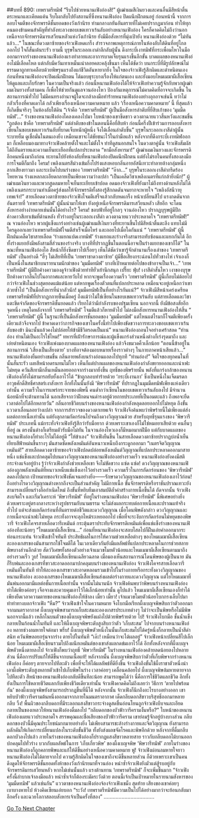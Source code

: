 ##บทที่ 890: เทพราตรีทมิฬ
“รีบไปช่วยหนานเฟิงอ๋องสิ!”
ผู้เฒ่าผมสีเงินยวงและคนอื่นมีสีหน้าตื่นตระหนกและเคียดแค้น รีบโผกลับไปยังสถานที่ซึ่งหนานเฟิงอ๋อง ปิดผนึกฝึกตนอยู่
ก่อนหน้านี้
จากการลอบโจมตีของจักรพรรดิชั้นยอดของวังเก้านิรย ท่ามกลางภยันอันตรายที่ไม่เคยปรากฏมาก่อน ทำให้ทุกคนมองข้ามคนสำคัญที่ทำลังทะลวงขอบเขตเทวาเร้นลับอย่างหนานเฟิงอ๋อง
ใครก็คาดคิดไม่ถึงว่านอกเหนือจากจักรพรรดิมารเสวียนหลัวแห่งวังเก้านิรย ยังมีมือสังหารที่มุ่งเป้ายัง
หนานเฟิงอ๋องด้วย
“ไม่ทันแล้ว…”
ในขณะที่ดวงตาซ้ายของจ้าวเฟิงหดเกร็ง สำรวจภาพเหตุการณ์ภายในห้องลับใต้ดินที่อยู่ไกลออกไป ใจก็สั่นเต้นระรัว
ยามนี้
บุรุษในระลอกเงาดำลึกลับผู้นั้น ดึงกระบี่เงาทมิฬที่กระเพื่อมไหวในมือออกมาจากร่างของหนานเฟิงอ๋องแรงทำลายและอาการบาดเจ็บรุนแรงขึ้นอีกขั้น
บาดแผลของหนานเฟิงอ๋องไม่มีเลือดไหล แต่กลับมีควันเทาเหม็นเน่าลอยคละคลุ้งขึ้นมา
เห็นได้ชัดว่า บนกระบี่ที่มีรูปลักษณ์ไม่ธรรมดาถูกทาเคลือบด้วยพิษรุนแรงถึงแก่ชีวิตอันหายากยิ่ง
ในใจของจ้าวเฟิงรู้สึกผิดและตำหนิตนเอง ก่อนที่หนานเฟิงอ๋องจะปิดผนึกฝึกตน ได้มอบธุระบางเรื่องให้แก่ตนเอง และยังมอบไหมเมฆาผีเสื้อเซียนให้ดูแลและเก็บรักษา
ในความเป็นจริงแล้ว
ก่อนนี้หนานเฟิงอ๋องได้ให้จ้าวเฟิงทำความรู้จักกับพวกผู้เฒ่าผมเงินยวงทั้งสามคน ก็เพื่อให้ช่วยกันดูแลจวนอ๋องโหว ป้องกันเหตุการณ์ไม่คาดคิดที่อาจจะเกิดขึ้น
ในสถานการณ์ทั่วไป ไม่มีคนทรงอำนาจผู้ใดจะกล้าลงมือทำร้ายหนานเฟิงอ๋องอย่างอุกอาจเช่นนี้
ทว่าไม่กลัวเรื่องที่คาดเดาได้ กลัวเพียงเรื่องเหนือความคาดหมาย
แล้ว ‘เรื่องเหนือความคาดหมาย’ นี้ ที่สุดแล้วก็เกิดขึ้นจริงๆ
ในห้องลับใต้ดิน
“เจ้าคือ ‘เทพราตรีทมิฬ’ ผู้เป็นมือสังหารลำดับที่ยี่สิบเก้าของ ‘มุมมืดทมิฬ’…”
ร่างของหนานเฟิงอ๋องโคลงเคลงไปมา
ใบหน้าของเขาซีดขาว ดวงตาฉายแววสิ้นหวังและขมขื่น
“ถูกต้อง ข้าคือ ‘เทพราตรีทมิฬ’ แต่ลำดับของข้าในตอนนี้คือยี่สิบห้า ก่อนนี้ครึ่งปีเข้าร่วมการลอบสังหารเซียนในขอบเขตเทวาเร้นลับที่บาดเจ็บหนักผู้หนึ่ง จึงได้เลื่อนลำดับขึ้น”
บุรุษในระลอกเงาสีดำผู้นั้นระบายยิ้ม ดูเชื่อมั่นในตนเองยิ่ง
เหมือนเขาจะได้ชัยชนะไว้ในกำมือแล้ว หลังจากที่ดึงกระบี่เงาทมิฬออกมา ก็เหลือบมองมาทางจ้าวเฟิงคล้ายตั้งใจและไม่ตั้งใจ ท่าทีดูสนอกสนใจ
ในดวงตาคู่นั้น จ้าวเฟิงสัมผัสได้ถึอันตรายและความเย็นยะเยือกที่แปลกประหลาด
“หามือสังหารมา!”
ผู้เฒ่าผมเงินยวงและจักรพรรดิอีกคนหนึ่งมาถึงก่อน ทะยานไปยังห้องลับที่หนานเฟิงอ๋องปิดผนึกฝึกตน
แต่ยังไม่รอในคนทั้งสองลงมือ การโจมตีก็มาถึง
โครม!
เพลิงเนตรสีม่วงเข้มกึ่งโปร่งแสงหอบกลิ่นอายอัสนีเทวะทำลายล้างกลุ่มหนึ่งลากเสียงยาวมา และระเบิดไปบนร่างของ ‘เทพราตรีทมิฬ’
“อ๊าก…”
บุรุษในระลอกเงาสีดำกรีดร้องโหยหวน ร่างแหลกละเอียดกลายเป็นเพียงความว่างเปล่า
“เป็นเคล็ดวิชาเพลิงเนตรที่แก่กล้ายิ่งนัก!”
ผู้เฒ่าผมเงินยวงและพวกสูดลมหายใจเย็นยะเยียบเข้าปอด อดมองจ้าวเฟิงที่ยังมาไม่ถึงทางด้านหลังไม่ได้
เพลิงเนตรกระบวนท่าเมื่อครู่ส่งผลให้จักรพรรดิทั้งสองรู้สึกกดดันจนยากจะหายใจ
“เพลิงอัสนีวายุเทพเจ้า!”
สายเลือดดวงตาซ้ายของจ้าวเฟิงโจมตีเสร็จแล้วกลับหดเกร็ง หน้าเปลี่ยนสีไป
แรงกดดันจากอันตรายที่ ‘เทพราตรีทมิฬ’ ผู้นั้นนำมาให้เขา ยังอยู่เหนือจักรพรรดิมารเสวียนหลัว เสียอีก จะโดนสังหารอย่างง่ายดายเช่นนั้นได้อย่างไร?
โครม!
ขอบฟ้าที่อยู่ไกลๆ จวนอ๋องโหว ปรากฏบุรุษผู้มีปีกค้างคาวสีเทาเข้มที่ด้านหลัง ทั่วร่างอยู่ในระลอกเงาสีดำ ดวงตาฉายแววประหลาดใจ
“เทพราตรีทมิฬ!”
ณ จวนอ๋องโหว พวกผู้แข็งแกร่งอย่างเช่นผู้เฒ่าผมสีเงินยวงที่ทะยานขึ้นไปมีสีหน้าตื่นตะลึง
แทบไม่มีใครดูออกเลยว่าเทพราตรีทมิฬโจมตีสำเร็จเมื่อไหร่ และถอยไปเมื่อใดกันแน่
“ ‘เทพราตรีทมิฬ’ ผู้นี้ฝึกฝนเคล็ดวิชาสายเลือด ‘ร่างแยกแปดเงาทมิฬ’ ร่างแยกและร่างจริงสามารถทับซ้อนและแยกกันได้ อีกทั้งร่างแยกยังมีพลังสามสี่ส่วนของร่างจริง บางทีที่ปรากฏขึ้นในตอนนี้อาจเป็นร่างแยกของเขาก็ได้”
ในขณะที่หนานเฟิงอ๋องไอ สีหน้าก็ยิ่งซีดขาวไปเรื่อยๆ
เห็นได้ชัดว่าเขารู้จักตำนานเรื่องเล่าของ ‘เทพราตรีทมิฬ’ เป็นอย่างดี
“ฮี่ๆ ไม่เสียทีที่เป็น ‘เทพราชาดวงตาซ้าย’ ผู้มีชื่อเสียงกระฉ่อนไปทั่วชางไห่ เจ้าเองก็เป็นหนึ่งในสมาชิกบนรายนามนักฆ่าของ ‘มุมมืดทมิฬ’ บางทีเป้าหมายต่อไปของข้าอาจเป็นเจ้า…”
‘เทพราตรีทมิฬ’ ผู้มีปีกค้างคาวมองดูจ้าวเฟิงด้วยท่าทียั่วเย้านึกสนุก
เปรี๊ยะ ฟุ่บ!
เงาสีดำสั่นไหว เงาของบุรุษปีกค้างคาวกลืนไปในอากาศและหายวับไป
หากจะพูดเรื่องความเร็ว ‘เทพราตรีทมิฬ’ ผู้นี้เกือบไม่ด้อยไปกว่าจ้าวเฟิงในช่วงสุดยอดแม้แต่น้อย แต่หากพูดเรื่องตัวตนที่แปลกประหลาด เหมือนจะอยู่เหนือกว่าเขาด้วยซ้ำไป
“เป็นมือสังหารที่น่ากลัวนัก! มุมมืดทมิฬเป็นที่อย่างไรกันแน่?”
จ้าวเฟิงมีสีหน้าเคร่งเครียด
เทพราตรีทมิฬที่ปรากฏกกายขึ้นเมื่อครู่ ถึงแม้ว่าไม่ใช่เซียนในขอบเขตเทวาเร้นลับ แต่สายเลือดและวิชาแตะขีดจำกัดของจักรพรรดิชั้นยอดแล้ว เรียกได้ว่ามีกำลังรบของปฐมเซียน
นอกจากนี้ ยังมีข้อสงสัยอีกจุดหนึ่ง
เหตุใดหลังจากที่ ‘เทพราตรีทมิฬ’ โจมตีแล้วก็หายตัวไป ไม่ลงมือสังหารหนานเฟิงอ๋องให้สิ้น
“ ‘เทพราตรีทมิฬ’ ผู้นี้ ในฐานะที่เป็นมือสังหารชั้นยอดของ ‘มุมมืดทมิฬ’ แต่ไหนแต่ไรมาก็โจมตีเพียงครั้งเดียวแล้วจึงจากไป ข้าคาดเดาว่าภารกิจของเขาในครั้งนี้ทำไปเพียงขัดขวางการทะลวงขอบเขตเทวาเร้นลับของข้า มิฉะนั้นแล้วคงไม่ปล่อยให้ข้ามีชีวิตรอดเป็นแน่”
หนานเฟิงอ๋องถอนใจอย่างเศร้าสลด
“ท่านอ๋อง ท่านไม่เป็นอะไรใช่ไหม!”
ทหารที่เฝ้ารักษาการณ์และผู้แข็งแกร่งส่วนหนึ่งต่างก็เร่งรุดมาถึง และเอ่ยตำหนิตนเอง
จ้าวเฟิงเพ่งมองบาดแผลของหนานเฟิงอ๋อง แล้วจึงขมวดคิ้วเล็กน้อย
“ตอนนี้ข้าอยู่ในสถานการณ์ ‘เสี่ยงเป็นเสี่ยงตาย’ บางทีอาจต้องมอบหมายเรื่องราวต่างๆ ในภายภาคหน้าเสียแล้ว…”
หนานเฟิงอ๋องยิ้มอย่างขมขื่น กลิ่นอายพลังบนร่างอ่อนแอลงไปทุกที
“ท่านอ๋อง!”
จิตใจของทุกคนในที่นั้นสั่นระรัว เผยสีหน้าอดรนทนไม่ไหว
เห็นก็แต่ปากแผลของหนานเฟิงอ๋องกำลังขยายออกและเน่าเฟะไม่หยุด ควันสีเทามีกลิ่นเหม็นลอยออกจากร่างมากยิ่งขึ้น
ฤทธิ์ของพิษร้ายนั้น พลังที่แกร่งกล้าของหนานเฟิงอ๋องก็ยังไม่สามารถยับยั้งเอาไว้ได้
“ข้าถูกลอบทำร้ายด้วย ‘กระบี่เงานภา’ ซึ่งเป็นหนึ่งในเจ็ดมรดกอาวุธศักดิ์สิทธิ์ศาสตร์เงาสังหาร อีกทั้งในนั้นยังมี ‘พิษวารีทมิฬ’ ที่ปรากฏในมุมมืดทมิฬเพียงแห่งเดียวเท่านั้น ความเร็วในการแพร่กระจายของพิษนี้ คนต่ำกว่าเซียนในขอบเขตเทวาเร้นลับลงไป มีจำนวนน้อยนักที่จะต้านทานได้ นอกเสียจากว่าฝึกตนจนดำรงอยู่ด้วยกายประเภทที่เป็นอมตะแล้ว ถึงพอจะยืดเวลาต่อไปได้อีกหลายวัน”
กลิ่นอายชีวิตบนร่างของหนานเฟิงอ๋องกำลังหลุดลอยออกไปไม่หยุด ถึงขั้นแววตาเลื่อนลอยว่างเปล่า
จากการสำรวจของดวงตาเทพเจ้า จ้าวเฟิงจึงค้นพบว่าพิษร้ายนี้ไม่เพียงแต่ส่งผลต่อกายเนื้อเท่านั้น แต่ยังลุกลามกัดกร่อนไปจนถึงดวงวิญญาณด้วย
สำหรับฤทธิ์รุนแรงของ ‘พิษวารีทมิฬ’ ประเภทนี้ แม้กระทั่งจ้าวเฟิงยังรู้สึกว่ารับมือยาก ด้วยเพราะเขาเองก็ไม่ใช่หมอยาเสียด้วย
คนอื่นๆ ที่อยู่ ณ ตรงนั้นต่างก็เตรียมตัวรับมือไม่ทัน
ในจวนอ๋องโหวเองก็มีหมอมากฝีมือ แต่กับบาดแผลของหนานเฟิงอ๋องก็ทำอะไรไม่ได้อยู่ดี
“ให้ข้าเอง”
จ้าวเฟิงยืนขึ้น ในสายเลือดดวงตาซ้ายปรากฏบ่อน้ำเย็นเยียบสีฟ้าหม่นขึ้นรางๆ มันสาดซัดพลังเหมันต์อันหนาวเหน็บถึงกระดูกออกมา
“เนตรจิตวิญญาณเหมันต์!”
สายเลือดดวงตาซ้ายของจ้าวเฟิงปลดปล่อยพลังเหมันต์วิญญาณที่แปลกประหลาดออกมาสายหนึ่ง แช่แข็งและปกคลุมไปบนดวงวิญญาณของหนานเฟิงอ๋องอย่างรวดเร็ว
หนานเฟิงอ๋องยังคงมีสติกระจ่างแจ้งอยู่บ้าง รู้ว่าจ้าวเฟิงกำลังช่วยเหลือเขา จึงไม่ขัดขวาง
แซ่ด แซ่ด!
ดวงวิญญาณของหนานเฟิงอ๋องถูกพลังเหมันต์ที่หนาวเหน็บแช่แข็งเอาไว้อย่างรวดเร็ว ความเร็วในการกัดกร่อนของ ‘พิษวารีทมิฬ’ ลดลงไปมาก
เป้าหมายของจ้าวเฟิงชัดเจนอย่างยิ่ง——รักษาดวงวิญญาณของหนานเฟิงอ๋องเอาไว้ก่อน!
ถึงอย่างไรดวงวิญญาณต่างหากถึงจะเป็นส่วนสำคัญ
ไม่มีกายเนื้อ ขั้นจักรพรรดิหรือราชันปราณเทวะยังสามารถเปลี่ยนร่างถือกำเนิดใหม่ ถึงขั้นที่หยิบยืมเอาสมบัติล้ำค่าสร้างกายเนื้อขึ้นได้
ถัดจากนั้น
จ้าวเฟิงสงบจิตใจ และเริ่มวิเคราะห์ ‘พิษวารีทมิฬ’ ที่อยู่ในร่างหนานเฟิงอ๋อง
‘พิษวารีทมิฬ’ นี้พิเศษอย่างยิ่ง ด้วยเพราะอยู่ตรงกลางระหว่างรูปธรรมกับนามธรรม จะไม่ส่งผลกระทบต่อกายเนื้อและปราณแท้จริงทั่วไป แต่จะส่งผลกัดกร่อนที่อันตรายต่อชีวิตและดวงวิญญาณ
เมื่อโดนพิษดังกล่าว ดวงวิญญาณและกายเนื้อจะเน่าเฟะไม่หยุด กระทั่งอาจจะลุกไหม้ระเหยออกไป
เพื่อที่จะระงับการกัดกร่อนไม่หยุดของพิษวารี จ้าวเฟิงโคจรสายเลือดวารีเหมันต์ กระตุ้นตราประทับจักรพรรดิเหมันต์เพื่อแช่แข็งร่างของหนานเฟิงอ๋องทีละน้อยๆ
“ไหมเมฆาผีเสื้อเซียน…”
ก่อนที่หนานเฟิงอ๋องจะสลบไสลไปก็ฝืนเอ่ยคำออกมากระท่อนกระแท่น
จ้าวเฟิงเข้าใจทันที ประสิทธิผลในการให้ความช่วยเหลือต่างๆ ของไหมเมฆาผีเสื้อเซียน ละอองเกสรของมันสามารถใช้โจมตีได้ ในเวลาเดียวกันยังมีผลลัพธ์ที่แปลกประหลาดในการช่วยสลายพิษบางส่วนอีกด้วย
สัตว์วิเศษทั้งสองตัวอย่างเจ้าแมวขโมยตัวน้อยและไหมเมฆาผีเสื้อเซียนตามมาถึงอย่างรวดเร็ว
วูบ!
ไหมเมฆาผีเสื้อเซียนเฉลียวฉลาด เมื่อมองเห็นสถานการณ์โดนพิษของผู้เป็นนาย มันก็รีบพ่นละอองเกสรที่ขาวสะอาดออกมาปกคลุมบนร่างของหนานเฟิงอ๋อง
จ้าวเฟิงโคจรสายเลือดวารีเหมันต์ในทันที ทำให้ละอองเกสรขาวสะอาดหลอมรวมเข้าไปในร่างกายหรือกระทั่งดวงวิญญาณของหนานเฟิงอ๋อง
ละอองเกสรของไหมเมฆาผีเสื้อเซียนส่งผลต่อร่างกายและดวงวิญญาณ แต่ใยไหมเมฆาที่มันพ่นออกมามีผลต่อชั้นกายเนื้อเท่านั้น
จากนั้นไม่นานนัก
จ้าวเฟิงค้นพบว่าพิษบนร่างหนานเฟิงอ๋องทำได้เพียงค่อยๆ เจือจางและควบคุมเอาไว้ได้เล็กน้อยเท่านั้น
ดูไปแล้ว ไหมเมฆาผีเสื้อเซียนเองก็ทำได้เพียงยืดเวลาความตายของหนานเฟิงอ๋องให้ช้าลง
เมี้ยว เมี้ยว!
เจ้าแมวขโมยตัวน้อยโบกกรงเล็บไปมา ทำท่าทางบอกจ้าวเฟิง
“หืม?”
จ้าวเฟิงเข้าใจในความหมาย จึงโบกมือเรียกผึ้งเบญจพิษสิบกว่าตัวออกมาจากมนตราอากาศ
ผึ้งเบญจพิษสามารถเก็บสะสมละอองเกสรประเภทต่างๆ ไม่ว่าจะเป็นพิษหรือไม่มีพิษ
นอกจากนี้แล้ว เหล็กในบนตัวของผึ้งเบญจพิษยังแฝงไปด้วยพิษร้ายด้วย
ไป!
จ้าวเฟิงโบกมือ ชั้นน้ำแข็งกลายเป็นก้อนน้ำในทันที และให้ผึ้งเบญจพิษระดับสูงสิบกว่าตัว ‘เก็บสะสม’ ไปจากบนร่างหนานเฟิงอ๋อง
หลายช่วงลมหายใจต่อมา
พรึ่บ!
ผึ้งเบญจพิษตัวหนึ่งในนั้นเก็บสะสมไปได้ครู่หนึ่งก็กลายเป็นน้ำสีดำสนิท ควันพิษลอยกรุ่นจากร่าง ตายไปในทันที
“เอ๊ะ! เหมือนว่าจะได้ผลอยู่”
จ้าวเฟิงหน้าเปลี่ยนสีไปเล็กน้อย
ไหมเมฆาผีเสื้อเซียนรวมไปถึงผนึกเหมันต์ของเขาส่งผลกดข่มเอาไว้ได้
อีกทั้งหลังจากที่ผึ้งเบญจพิษตัวหนึ่งตายลงไป จ้าวเฟิงก็พบว่าฤทธิ์ ‘พิษวารีทมิฬ’ ในร่างหนานเฟิงอ๋องคล้ายลดน้อยลงไปหลายส่วน
นี่คือการปรับแก้ให้ดีขึ้นจากบนเนื้อแท้!
หลังจากนั้น
ผึ้งเบญจพิษสิบกว่าตัวที่เก็บพิษจากร่างหนานเฟิงอ๋อง ก็ค่อยๆ ตายจากไปทีละตัว
เพื่อที่จะให้ได้ผลลัพธ์ที่ดียิ่งขึ้น จ้าวเฟิงถึงขั้นใช้ผึ้งราชาตัวหนึ่งนำเอาผึ้งพิษระดับสูงหลายตัวเข้าไปเก็บพิษในร่าง
เวลาค่อยๆ เคลื่อนคล้อยไป
ผึ้งเบญจพิษล้มหายตายจากไปทีละตัว สีหน้าของหนานเฟิงอ๋องกลับดีขึ้นทีละน้อย
สามารถพูดได้ว่า นี่คือการใช้ชีวิตแลกชีวิต
อีกทั้งยังเป็นการใช้หลายชีวิตแลกกับเพียงชีวิตเดียวเท่านั้น
จ้าวเฟิงคาดคิดไม่ถึงเลยว่า วิธีการ ‘ตายไปพร้อมกัน’ ของผึ้งเบญจพิษยังสามารถปรากฏขึ้นที่นี่ได้
หลังจากนั้น
จ้าวเฟิงก็นึกถึงอะไรบางอย่างออก เขาหยิบบัวฟ้าวารีครามต้นหนึ่งออกมาจากภายในมนตราอากาศ เด็ดกลีบดอกสีขาวบริสุทธิ์ออกมาหลายกลีบ
วิ้ง!
พื้นผิวของกลีบดอกที่มีระลอกแสงสีขาวกระจ่างดูสดชื่นอ่อนโยนถูกจ้าวเฟิงบีบจนละเอียด กลายเป็นของเหลวให้หนานเฟิงอ๋องดื่มลงไป
“กลีบดอกของบัวฟ้าวารีครามงั้นหรือ?”
ใบหน้าของหนานเฟิงอ๋องเผยแววประหลาดใจ
สรรพคุณและชื่อเสียงของบัวฟ้าวารีคราม เขาย่อมรู้จักอยู่บ้างบางส่วน
กลีบดอกของบัวนี้มีคุณประโยชน์มากมายอย่างยิ่ง ไม่เพียงสามารชะล้างร่างกายและจิตวิญญาณ ยังสามารถผลักดันให้เกิดการเปลี่ยนแปลงในระดับขั้นชีวิต ทั้งยังส่งผลขจัดโรคและพิษอีกด้วย
หลังจากที่ดื่มกลีบดอกบัวลงไปแล้ว ภายในร่างของหนานเฟิงอ๋องก็ปรากฏแสงสีขาวหลายสาย ราวกับกลีบดอกไม้บานออกปกคลุมไปทั่วร่าง
บวกกับผลลัพธ์ในการ ‘เก็บเกี่ยวพิษ’ ของผึ้งเบญจพิษ ‘พิษวารีทมิฬ’ ภายในร่างของหนานเฟิงอ๋องก็ถูกคลายพิษและแก้ให้ดีขึ้นอย่างเหนือความคาดหมาย
พู่!
จ้าวเฟิงผ่อนลมหายใจยาว
หนานเฟิงอ๋องไม่ได้ตายจากไป ความรู้สึกผิดในใจของเขาถึงจะดีขึ้นหลายส่วน
ก็ด้วยเพราะเขาเป็นคนดึงดูดให้จักรพรรดิชั้นยอดทั้งห้าของวังเก้านิรยมาที่จวนอ๋อง หนำซ้ำจ้าวเฟิงยังมัวแต่สู้รบอยู่กับจักรพรรดิมารเสวียนหลัว
หากไม่เช่นนั้นแล้ว แรงต้านทาน ‘เทพราตรีทมิฬ’ ก็จะเพิ่มขึ้นมาก
“จ้าวเฟิง ครั้งนี้ลำบากเจ้าลงมือแล้ว หนำซ้ำเจ้าก็ต้องระมัดระวังด้วย ตอนนี้เจ้าเป็นเป้าหมายในรายนามสังหารของ ‘มุมมืดทมิฬ’ แล้วเช่นกัน”
แววตาของหนานเฟิงอ๋องจ้องจ้าวเฟิงเขม็ง
สุดท้าย เสียงของเขาค่อยๆ เบาบางหายไป ห้วงคิดเซียนเอ่ยบอก
“ระวัง! เทพราตรีทมิฬมีความเป็นไปได้อย่างมากว่าจะย้อนกลับมาอีกครั้ง และฉวยโอกาสลอบสังหารเจ้าเป็นครั้งที่สอง”
…………………………….


[Go To Next Chapter]( ./128.md)